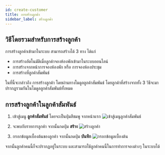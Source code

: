 ```yaml
---
id: create-customer
title: การสร้างลูกค้า
sidebar_label: สร้างลูกค้า
---
```


## วิธีโดยรวมสำหรับการสร้างลูกค้า

การสร้างลูกค้าเข้ามาในระบบ สามารถสร้างได้ 3 ทาง ได้แก่

- การสร้างอัตโนมัติเมื่อลูกค้าจองห้องพักเข้ามาในระบบออนไลน์
- การสร้างจากหน้าการจองห้องพัก หรือ การจองห้องประชุม
- การสร้างที่ลูกค้าสัมพันธ์

ในที่นี้จะกล่าวถึง การสร้างลูกค้า โดยผ่านทางโมดูลลูกค้าสัมพันธ์ โดยลูกค้าที่สร้างจากทั้ง 3 วิธีจะมาปรากฏรวมกันในโมดูลลูกค้าสัมพันธ์ทั้งหมด

## การสร้างลูกค้าในลูกค้าสัมพันธ์

1. เข้าสู่เมนู **ลูกค้าสัมพันธ์** โดยจะเป็นปุ่มสีชมพู จากหน้าแรก
   ![เข้าสู่เมนูลูกค้าสัมพันธ์](/img/crm/create-customer/1.png)

2. จะพบกับรายการลูกค้า จากนั้นกดปุ่ม **สร้าง**
   ![สร้างลูกค้า](/img/crm/create-customer/2.png)

3. กรอกข้อมูลเบื้องต้นของลูกค้า จากนั้นกดปุ่ม **บันทึก**
   ![กรอกข้อมูลเบื้องต้น](/img/crm/create-customer/3.png)

จากนั้นลูกค้าคนนี้ก็จะปรากฏอยู่ในระบบ และสามารถใช้ลูกค้าคนนี้ในการทำการจองต่างๆ ในระบบได้
